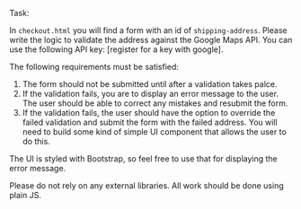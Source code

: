 
Task: 

In `checkout.html` you will find a form with an id of `shipping-address`. Please write the logic to validate the address against the Google Maps API. You can use the following API key: [register for a key with google]. 

The following requirements must be satisfied: 

1. The form should not be submitted until after a validation takes palce.
1. If the validation fails, you are to display an error message to the user. The user should be able to correct any mistakes and resubmit the form. 
1. If the validation fails, the user should have the option to override the failed validation and submit the form with the failed address. You will need to build some kind of simple UI component that allows the user to do this. 


The UI is styled with Bootstrap, so feel free to use that for displaying the error message.

Please do not rely on any external libraries. All work should be done using plain JS. 

